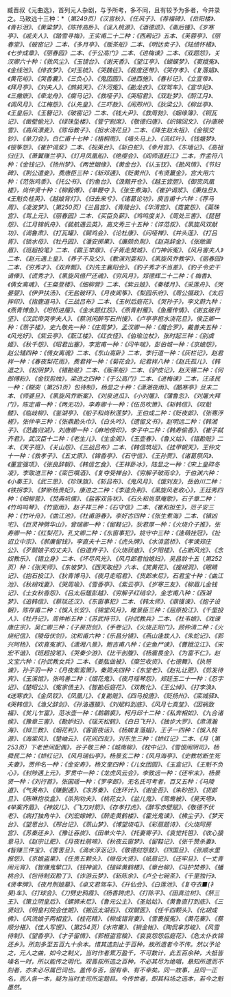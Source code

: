<!-- { "loadSidebar": true } -->
臧晋叔《元曲选》，首列元人杂剧，与予所考，多不同，且有较予为多者，今并录之。马致远十三种：*（*第249页）《汉宫秋》、《任风子》、《荐福碑》、《岳阳楼》、《青衫泪》、《黄粱梦》、《陈抟高卧》、《误入桃源》、《酒德颂》、《斋后锺》、《岁寒亭》、《戚夫人》、《踏雪寻梅》，王实甫二十二种：《西厢记》五本、《芙蓉亭》、《丽春堂》、《破窑记》二本、《多月亭》、《贩茶船》二本、《明达卖子》、《陆绩怀橘》、《七步成章》、《丽春园》二本、《于公高门》二本、《进梅谏》二本、《双题怨》，关汉卿六十种：《救风尘》、《玉镜台》、《谢天香》、《望江亭》、《蝴蝶梦》、《窦娥寃》、《金线池》、《绯衣梦》、《对玉梳》、《哭魏征》、《裴度还带》、《哭存孝》、《复落娼》、《黄花峪》、《哭香囊》、《三负心》、《鬼团圆》、《进西施》、《春衫记》、《立宣帝》、《拜月亭》、《刘夫人》、《鹧鸪天》、《汴河寃》、《勘龙衣》、《双驾车》、《宣华妃》、《三撇嵌》、《牵龙舟》、《瘸马记》、《救哑子》、《哭昭君》、《双赴梦》、《酹江月》、《调风月》、《江梅怨》、《认先皇》、《三吓赦》、《闹邢州》、《狄梁公》、《柳丝亭》、《王皇后》、《玉簪记》、《破窑记》二本、《钱大尹》、《救周勃》、《姻缘簿》、《铜瓦记》、《凿壁偷光》、《绿珠坠楼》、《管宁割席》、《敬德归唐》、《织锦回文》、《孙康映雪》、《高凤漂麦》、《陈母教子》、《担水浇花旦》二本、《降生赵太祖》、《金银交钞》、《单刀会》，白仁甫十七种：《梧桐雨》、《墙头马上》、《流红叶》、《钱塘梦》、《银筝怨》、《崔护谒浆》二本、《祝英台》、《斩白蛇》、《幸月宫》、《东墙记》、《高祖归庄》、《萧翼赚兰亭》、《灯月凤凰船》、《绝缨会》、《阎师道赶江》二本，乔孟符八种：《金钱记》、《扬州梦》、《两世姻缘》、《黄金台》、《认玉钗》、《勘风情》、《节妇碑》、《荆公遣妾》，费唐臣三种：《斩邓通》、《贬黄州》、《韦贤籯金》，宫大用六种：《范张鸡黍》、《托公书》、《钓鱼台》、《汲黯开仓》、《越王尝胆》、《御赏凤凰楼》，尚仲贤十种：《柳毅傅》、《单鞭夺 》、《张生煮海》、《崔护谒浆》、《秉烛旦》、《王魁负桂英》、《越娘背灯》、《归去来兮》、《诸葛论功》，庾吉甫十六种：《荐马周》、《凌波梦》、*（*第250页）《兰昌宫》、《青陵台》、《华清宫》、《霓裳怨》、《蘂珠宫》、《骂上元》、《丽春园》二本、《买臣负薪》、《鸡鸣度关》、《周处三害》、《琵琶怨》、《江月锦帆舟》、《裴航遇云英》，高文秀三十五种：《谇范叔》、《黑旋风双献功》、《谒鲁肃》、《打瓦罐》、《鬬鸡会》、《论杜康》、《问哑禅》、《并头莲》、《打吕胥》、《锁水母》、《牡丹园》、《潘安掷果》、《廉颇负荆》、《赵尧辞金》、《张敞画眉》、《班超投笔》二本、《霸王举鼎》、《子胥走樊城》、《门神诉寃》、《风月害夫人》二本、《赵元遇上皇》、《养子不及父》、《敷演刘耍和》、《黑旋风乔教学》、《丽春园》二本、《穷秀才》、《双弃瓢》、《刘先主襄阳会》、《豹子秀才不当差》、《豹子令史干请俸》、《谎秀才》、《黑旋风借尸还魂》、《穷风月》，郑德辉二十二种：《 梅香》、《倩女离魂》、《王粲登楼》、《细柳营》二本、《紫云娘》、《秦楼月》、《采莲舟》、《哭晏婴》、《伊尹扶汤》、《无盐破环》、《月夜闻筝》、《梨园乐府》、《周公摄政》、《太后摔印》、《指鹿道马》、《三战吕布》二本、《玉树后庭花》、《哭孙子》，李文蔚九种：《燕青博鱼》、《圯桥进履》、《金水题红怨》、《燕青射雁》、《鱼雁传情》、《谢玄破苻坚》、《汉武帝哭李夫人》、《蔡消闲醉写石州慢》、《卢亭亭担水浇花旦》，侯正卿一种：《燕子楼》，史九敬先一种：《庄周梦》，孟汉卿一种：《魔合罗》，戴善夫五种：《风光好》、《紫云亭》、《翫江楼》、《红衣怪》、《伯瑜泣杖》，张时起三种：《别虞姬》、《秋千怨》、《昭君出塞》，李宽甫一种：《问牛喘》，彭伯城一种：《京娘怨》，赵公辅四种：《倩女离魂》二本、《东山高卧》二本，李行道一种：《灰栏记》，赵君祥一种：《春夜梨花雨》，费君祥一种：《菊花会》，纪君祥八种：《赵氏孤儿》、《韩退之》、《松阴梦》、《错勘赃》二本、《贩茶船》二本、《驴皮记》，赵天锡二种：《何郎傅粉》、《金钗剪烛》，梁进之四种：《于公高门》二本、《进梅谏》二本，汪泽民一种：《糊突*（*第251页）包待制》，杨显之十种：《潇湘夜雨》、《酷寒亭》旦末二本、《师婆旦》、《黑旋风乔断案》、《刘泉进瓜》、《小刘屠》、《蒲鲁忽》、《刘屠大拜门》，陈定甫一种：《两无功》，李寿卿十一种：《伍员吹箫》、《斩韩信》、《叹骷髅》、《临歧柳》、《鉴湖亭》、《船子和尚秋莲梦》，王伯成二种：《贬夜郎》、《张骞浮槎》，张仲辛三种：《张鼎勘头巾》、《白头吟》、《遗留文书》，赵明远二种：《韩湘子》、《范蠡归湖》，刘唐卿一种：《麻地傍印》，李子中二种：《韩寿偷香》、《崔子弑齐君》，武汉臣十二种：《老生儿》、《生金阁》、《玉壶春》、《鲁义姑》、《错勘赃》二本、《天子班》、《关山怨》、《三战吕布》二本、《韩信筑坛》、《挂甲朝天》，王仲文十一种：《救孝子》、《五丈原》、《锦香亭》、《石守信》、《王孙贾》、《诸葛祭风》、《董宣强项》、《张良辞朝》、《韩信乞食》、《王祥卧冰》，陆显之一种：《宋上皇碎冬凌》，李取进三种：《栾巴噀酒》、《复夺受禅台》、《穷解子破雨伞》，于伯渊六种：《小秦王》、《武三思》、《珍珠旗》、《斩吕布》、《鬼风月》、《饿刘友》，岳伯川二种：《铁拐李》、《梦断杨贵妃》，康进之二种：《李逵负荆》、《黑旋风老收心》，王廷秀四种：《细柳营》、《焚典坑儒》、《盐客双告状》、《石头和尚草庵歌》，石子章二种：《竹坞呜琴》、《竹窗雨》，赵子祥三种：《石守信》二本、《崔和担生》，范子安三种：《竹叶舟》，《曲江池》，《杜甫游春》，李好古四种：《张生煮海》二本、《镇凶宅》、《巨灵神劈华山》，曾瑞卿一种：《留鞋记》，狄君厚一种：《火烧介子推》，张寿卿一种：《红梨花》，孔文卿二种：《东窗事犯》，姚守中三种：《逢萌挂冠》，《扯诏立中宗》、《郝廉留钱》，李直夫十三种：《虎头牌》、《水渰蓝桥》、《孝谏郑庄公》、《歹鬬娘子劝丈夫》、《伯道弃子》、《火烧祆庙》、《夕阳楼》、《占断风光》、《念奴教乐》、《错立身》二本、《坏尽风光》、《风月郎君怕媳妇》，吴昌龄十五*（*第252页）种：《张天师》、《东坡梦》、《西天取经》六本、《赏黄花》、《搜胡洞》、《眼睛记》、《抱石投江》、《狄青博马》、《夜月走昭君》、《货郎末尼》，石君宝十种：《曲江池》、《秋胡戏妻》、《哭周瑜》、《雪香亭》、《紫云亭》、《岁寒三友》、《柳眉儿金钱记》、《士女秋香怨》、《吕太后醢彭越》、《穷解子红绡伞》，金志甫八种：《西湖梦》、《追韩信》、《蔡琰还汉》、《东窗事犯》二本、《韩太师》、《鼎镬谏》、《抱子设朝》，陈存甫二种：《悞入长安》、《锦堂风月》，睢景臣三种：《屈原投江》、《千里投人》、《牡丹记》，周仲彬五种：《苏武持节》、《孙武教兵》二本、《杜韦娘》、《戏谏唐庄宗》，吴仁卿三种：《子房货剑》、《手卷记》、《火烧正阳门》，顾仲清二种：《火烧纪信》、《陵母伏剑》，沈和甫六种：《乐昌分镜》、《燕山逢故人》、《朱蛇记》、《郭兴阿杨》、《欢喜寃家》、《潇湘八景》，鲍吉甫八种：《史鱼尸谏》、《曹娥泣江》、《宋宏不谐》、《班超投笔》、《哭秦少游》、《比干剖腹》、《杨震畏金》、《为富不仁》，赵文宝六种：《孙武教女兵》二本、《姜肱曲被》、《糜竺收资》、《七德舞》、《执笏谏》，孙子羽一种：《月夜紫鸾箫》，秦简夫四种：《东堂老》、《赵礼让肥》、《剪发待宾》、《玉溪馆》，张鸣善二种：《烟花鬼》、《夜月瑶琴怨》，郑廷玉二十一种：《忍字记》、《楚昭公》、《寃家债主》、《智勘后庭花》、《双教化》、《王公绰》、《打李涣》、《送寒衣》、《金凤钗》、《凤凰儿》、《复勘赃》、《四马投唐》、《贬扬州》、《栾城驿》、《哭韩信》、《渔父辞剑》、《孙洛遇猿》、《刘斌料到底》、《风月七真堂》、《因祸致福》、《贫儿乍富》，范冰壶一种：《鹔鹴裘》，柯丹邱十二种：《私奔相如》、《九合诸侯》、《豫章三害》、《勘妒妇》、《瑶天松鹤》、《白日飞升》、《独步大罗》、《肃清瀚海》、《辩三教》、《烟花判》、《客窗夜话》、《杨娭复落娼》，王子一四种：《悞入桃源》、《海棠风》、《楚岫云》、《花间四友》，刘东生三种：《娇红记》二本、《月*（*第253页）下老世间配偶》，谷子敬三种：《城南柳》、《枕中记》、《雪恨闹阴司》，杨舜民二种：《娇红记》、《风月瑞仙亭》，杨景玄二种：《风月海亭》、《史教坊断生死夫妻》，贾仲名一种：《金安寿》，杨文奎四种：《儿女团圆》、《玉盒记》、《王魁不负心》，《封陟遇上元》，罗贯中一种：《龙虎风云会》，李致远一种：《还牢末》，杨景贤一种：《刘行首》，张国瑶一种：《罗李郎》，无名氏可考者，百又五种：《马陵道》、《气英布》、《赚蒯通》、《冻苏秦》、《连环计》、《谢金吾》、《朱砂担》、《货郎旦》、《陈琳抱妆盒》、《杀狗劝夫》、《桃花女》、《盆儿鬼》、《鸳鸯被》、《昊天塔》、《举案齐眉》、《神奴儿》、《飞刀对箭》、《存孝打虎》、《醉写赤壁赋》、《敬德不伏老》、《病打独角牛》、《刘宏嫁婢》、《醉走黄鹤楼》、《霍光鬼谏》、《拂尘子》、《梦天台》、《望思台》、《邢台记》、《燕山梦》、《博望烧屯》、《彩扇题诗》、《火烧阿房宫》、《苏秦还乡》、《豫让吞炭》、《田单火牛》、《托妻寄子》、《袁觉托笆》、《收心猿意马》、《赵宗让肥》、《月夜杜鹃啼》、《秋夜云窗梦》、《留鞋记》、《张千赞杀妻》、《智赚三件宝》、《罟罟旦》、《滴水浮沤记》、《敬德挝怨鼓》、《四国旦》、《张顺水里报怨》、《京娘盗果》、《任贵五颗头》、《继母大贤》、《纸扇记》、《还牢旦》、《一丈青闹元宵》、《智赚鬼擘口》、《钱神谕》、《搥碎黄鹤楼》、《章台柳》、《冯护焚券》、《蟠桃合》、《包待制双勘丁》、《诈游云梦》、《斩陈余》、《卢仝七碗茶》、《千里独行》、《贤孝牌》、《夜月荆娘墓》、《卓文君驾车》、《升仙会》、《白莲池》、《复夺衣■{衤昊}车》、《打球会》、《刀劈史鸦霞》、《杨香跨虎》、《打陈平》、《田真泣树》、《祭三王》、《策立阴皇后》、《螺狮末尼》、《鲁元公主》、《圣姑姑》、《黄鲁直打到底》、《三贤妇》、《明皇村院会佳期》、《搬运太湖石》、《双鬬医》、《任千四颗头》、《化胡成佛》、《风流娘子两相宜》、《桂花精》、《柳成错背妻》、《雪裹报寃》、《黄花寨》、《蔡顺分椹》、《佳人写恨》、*（*第254页）《水帘寨》、《销金帐》、《陶侃拿苏峻》、《风雪待制》、《望香亭》、《才子留情》、《郭桓盗官粮》、《哀哀怨怨后庭花》、《危太仆衣锦还乡》。所刻多至五百九十余本。惜其选刻止于百种，故所遗者今不传。然以予论之，元人之曲，如今之制义，当时作者累万盈千，不可数计，此五百余种，大抵皆噪名一时，所以能传之明代。观晋叔所选之百种，不必其尽为绝唱，悬知所遗而不刻者，亦未必尽属巴词也。盖传与否，固有幸、有不幸矣。同一故事，且同一正名，而人各一本，疑为当时主司所定题目。今传世者，即其科场之选本，若今之魁墨然。*
